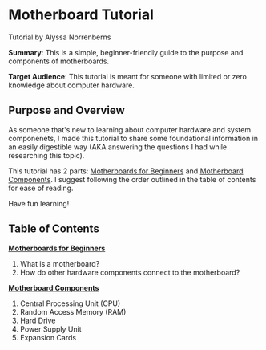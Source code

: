 # Motherboard Tutorial

Tutorial by Alyssa Norrenberns

**Summary**: This is a simple, beginner-friendly guide to the purpose and components of motherboards.

**Target Audience**: This tutorial is meant for someone with limited or zero knowledge about computer hardware.

## Purpose and Overview

As someone that's new to learning about computer hardware and system componenets, I made this tutorial to share some foundational information in an easily digestible way (AKA answering the questions I had while researching this topic).

This tutorial has 2 parts: [Motherboards for Beginners](/motherboard.md) and [Motherboard Components](/motherboard-components.md). I suggest following the order outlined in the table of contents for ease of reading.

Have fun learning!

## Table of Contents

[**Motherboards for Beginners**](/motherboard.md)
1. What is a motherboard?
2. How do other hardware components connect to the motherboard?

[**Motherboard Components**](/motherboard-components.md)
1. Central Processing Unit (CPU)
2. Random Access Memory (RAM)
3. Hard Drive
4. Power Supply Unit
5. Expansion Cards
